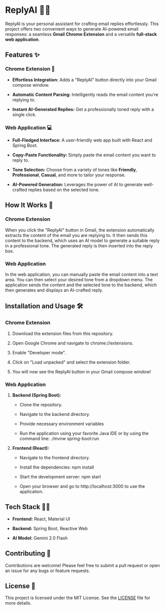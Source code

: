 ReplyAI 📧🤖
============

ReplyAI is your personal assistant for crafting email replies effortlessly. This project offers two convenient ways to generate AI-powered email responses: a seamless **Gmail Chrome Extension** and a versatile **full-stack web application**.

Features ✨
----------

### Chrome Extension 🚀

*   **Effortless Integration:** Adds a "ReplyAI" button directly into your Gmail compose window.
    
*   **Automatic Content Parsing:** Intelligently reads the email content you're replying to.
    
*   **Instant AI-Generated Replies:** Get a professionally toned reply with a single click.
    

### Web Application 💻

*   **Full-Fledged Interface:** A user-friendly web app built with React and Spring Boot.
    
*   **Copy-Paste Functionality:** Simply paste the email content you want to reply to.
    
*   **Tone Selection:** Choose from a variety of tones like **Friendly**, **Professional**, **Casual**, and more to tailor your response.
    
*   **AI-Powered Generation:** Leverages the power of AI to generate well-crafted replies based on the selected tone.
    

How It Works 🤔
---------------

### Chrome Extension

When you click the "ReplyAI" button in Gmail, the extension automatically extracts the content of the email you are replying to. It then sends this content to the backend, which uses an AI model to generate a suitable reply in a professional tone. The generated reply is then inserted into the reply box.

### Web Application

In the web application, you can manually paste the email content into a text area. You can then select your desired tone from a dropdown menu. The application sends the content and the selected tone to the backend, which then generates and displays an AI-crafted reply.

Installation and Usage 🛠️
--------------------------

### Chrome Extension

1.  Download the extension files from this repository.
    
2.  Open Google Chrome and navigate to chrome://extensions.
    
3.  Enable "Developer mode".
    
4.  Click on "Load unpacked" and select the extension folder.
    
5.  You will now see the ReplyAI button in your Gmail compose window!
    

### Web Application

1.  **Backend (Spring Boot):**
    
    *   Clone the repository.
        
    *   Navigate to the backend directory.

    *   Provide necessary environment variables
        
    *   Run the application using your favorite Java IDE or by using the command line: ./mvnw spring-boot:run
        
3.  **Frontend (React):**
    
    *   Navigate to the frontend directory.
        
    *   Install the dependencies: npm install
        
    *   Start the development server: npm start
        
    *   Open your browser and go to http://localhost:3000 to use the application.
        

Tech Stack 👨‍💻
----------------

*   **Frontend:** React, Material UI
    
*   **Backend:** Spring Boot, Reactive Web
    
*   **AI Model:** Gemini 2.0 Flash
    

Contributing 🤝
---------------

Contributions are welcome! Please feel free to submit a pull request or open an issue for any bugs or feature requests.

License 📜
----------

This project is licensed under the MIT License. See the [LICENSE](License) file for more details.
